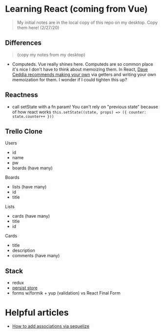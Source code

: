 # Learning React (coming from Vue)
> My initial notes are in the local copy of this repo on my desktop.
>Copy them here! (2/27/20)


## Differences
> (copy my notes from my desktop)

* Computeds. Vue really shines here. Computeds are so common place
  it's nice I don't have to think about memoizing them.  In React, 
  [Dave Ceddia recommends making your own](https://daveceddia.com/computed-properties-in-react/)
  via getters and writing your own memoization for them.
  I wonder if I could tighten this up?

## Reactness
* call setState with a fn param!  You can't rely on "previous state" because
  of how react works
  `this.setState((state, props) => ({ counter: state.counter++ }))`
  
## Trello Clone
Users
 - id
 - name
 - pw
 - boards (have many)
 
Boards
 - lists (have many)
 - id
 - title

Lists
 - cards (have many)
 - title
 - id

Cards
 - title
 - description
 - comments (have many)
 
 ## Stack
 - redux
 - [persist store](https://www.hawatel.com/blog/how-to-persist-redux-state-to-the-local-storage/)
 - forms w/formik + yup (validation) vs React Final Form
 
 
 # Helpful articles
 - [How to add associations via sequelize](https://medium.com/@andrewoons/how-to-define-sequelize-associations-using-migrations-de4333bf75a7)
  
